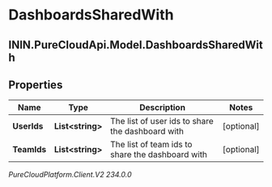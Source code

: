 # DashboardsSharedWith

## ININ.PureCloudApi.Model.DashboardsSharedWith

## Properties

|Name | Type | Description | Notes|
|------------ | ------------- | ------------- | -------------|
| **UserIds** | **List&lt;string&gt;** | The list of user ids to share the dashboard with | [optional] |
| **TeamIds** | **List&lt;string&gt;** | The list of team ids to share the dashboard with | [optional] |



_PureCloudPlatform.Client.V2 234.0.0_
